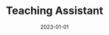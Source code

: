 ---
title: "Teaching Assistant"
collection: teaching
type: "Undergraduate courses"
venue: "Tzu Chi University, Taiwan"
date: 2023-01-01
---